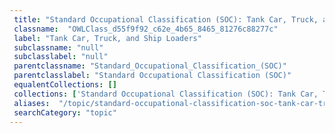 ```yaml
--- 
 title: "Standard Occupational Classification (SOC): Tank Car, Truck, and Ship Loaders" 
 classname:  "OWLClass_d55f9f92_c62e_4b65_8465_81276c88277c" 
 label: "Tank Car, Truck, and Ship Loaders" 
 subclassname: "null" 
 subclasslabel: "null" 
 parentclassname: "Standard_Occupational_Classification_(SOC)" 
 parentclasslabel: "Standard Occupational Classification (SOC)" 
 equalentCollections: [] 
 collections: ['Standard Occupational Classification (SOC): Tank Car, Truck, and Ship Loaders']
 aliases:  "/topic/standard-occupational-classification-soc-tank-car-truck-and-ship-loaders"  
 searchCategory: "topic" 
---
```

